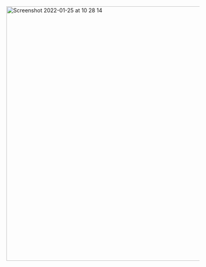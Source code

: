 <img width="665" alt="Screenshot 2022-01-25 at 10 28 14" src="https://user-images.githubusercontent.com/89366347/150893645-37746537-3dca-43c5-a6fb-ff0179107533.png">
